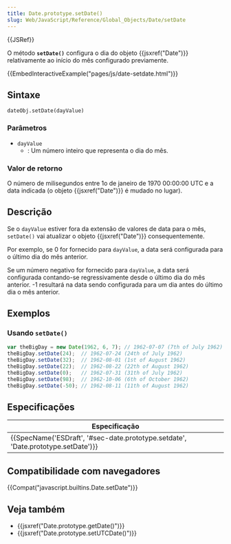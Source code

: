 ```yaml
---
title: Date.prototype.setDate()
slug: Web/JavaScript/Reference/Global_Objects/Date/setDate
---
```


{{JSRef}}

O método **`setDate()`** configura o dia do objeto {{jsxref("Date")}} relativamente ao início do mês configurado previamente.

{{EmbedInteractiveExample("pages/js/date-setdate.html")}}

## Sintaxe

```
dateObj.setDate(dayValue)
```

### Parâmetros

- `dayValue`
  - : Um número inteiro que representa o dia do mês.

### Valor de retorno

O número de milisegundos entre 1o de janeiro de 1970 00:00:00 UTC e a data indicada (o objeto {{jsxref("Date")}} é mudado no lugar).

## Descrição

Se o `dayValue` estiver fora da extensão de valores de data para o mês, `setDate()` vai atualizar o objeto {{jsxref("Date")}} consequentemente.

Por exemplo, se 0 for fornecido para `dayValue`, a data será configurada para o último dia do mês anterior.

Se um número negativo for fornecido para `dayValue`, a data será configurada contando-se regressivamente desde o último dia do mês anterior. -1 resultará na data sendo configurada para um dia antes do último dia o mês anterior.

## Exemplos

### Usando `setDate()`

```js
var theBigDay = new Date(1962, 6, 7); // 1962-07-07 (7th of July 1962)
theBigDay.setDate(24);  // 1962-07-24 (24th of July 1962)
theBigDay.setDate(32);  // 1962-08-01 (1st of August 1962)
theBigDay.setDate(22);  // 1962-08-22 (22th of August 1962)
theBigDay.setDate(0);   // 1962-07-31 (31th of July 1962)
theBigDay.setDate(98);  // 1962-10-06 (6th of October 1962)
theBigDay.setDate(-50); // 1962-08-11 (11th of August 1962)
```

## Especificações

| Especificação                                                                                                |
| ------------------------------------------------------------------------------------------------------------ |
| {{SpecName('ESDraft', '#sec-date.prototype.setdate', 'Date.prototype.setDate')}} |

## Compatibilidade com navegadores

{{Compat("javascript.builtins.Date.setDate")}}

## Veja também

- {{jsxref("Date.prototype.getDate()")}}
- {{jsxref("Date.prototype.setUTCDate()")}}
